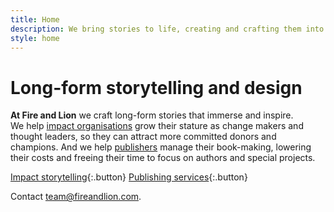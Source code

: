 ```yaml
---
title: Home
description: We bring stories to life, creating and crafting them into articles, books and websites that immerse and inspire.
style: home
---
```


# Long-form storytelling and&nbsp;design

**At Fire and Lion** we craft long-form stories that immerse and inspire. We&nbsp;help [impact organisations]({{site.baseurl}}/impact) grow their stature as change makers and thought leaders, so they can attract more committed donors and champions. And we help [publishers]({{site.baseurl}}/publishers) manage their book-making, lowering their costs and freeing their time to focus on authors and special projects. 

[Impact storytelling]({{site.baseurl}}/impact){:.button}
[Publishing services]({{site.baseurl}}/publishing){:.button}

Contact [team@fireandlion.com](mailto:team@fireandlion.com).
